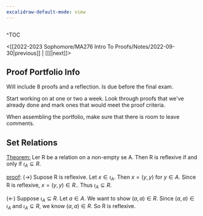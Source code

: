 ```yaml
---
excalidraw-default-mode: view
---
```



```toc

```

^TOC

<[[2022-2023 Sophomore/MA276 Intro To Proofs/Notes/2022-09-30|previous]] | [[[|next]]>

## Proof Portfolio Info

Will include 8 proofs and a reflection. Is due before the final exam.

Start working on at one or two a week. Look through proofs that we've already done and mark ones that would meet the proof criteria. 

When assembling the portfolio, make sure that there is room to leave comments.


## Set Relations
<u>Theorem:</u> Ler R be a relation on a non-empty se A. Then R is reflexive if and only if $\iota_A \subseteq R.$

<u>proof</u>: ($\to$) Supose R is reflexive. Let $x\in \iota_A$. Then $x= (y,y)$ for $y\in A.$ Since R is reflexive, $x= (y,y)\in R.$. Thus $\iota_A\subseteq R$.

($\leftarrow$) Suppose $\iota_A\subseteq R$. Let $a\in A$. We want to show $(a,a)\in R$. Since $(a,a)\in\iota_A$ and $\iota_A \subseteq R$, we know $(a,a)\in R$. So R is reflexive.